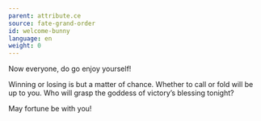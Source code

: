 ```yaml
---
parent: attribute.ce
source: fate-grand-order
id: welcome-bunny
language: en
weight: 0
---
```


Now everyone, do go enjoy yourself!

Winning or losing is but a matter of chance. Whether to call or fold will be up to you.
Who will grasp the goddess of victory’s blessing tonight?

May fortune be with you!
